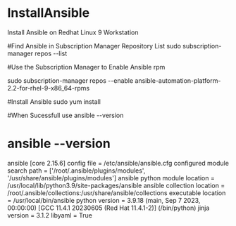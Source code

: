 # InstallAnsible
Install Ansible on Redhat Linux 9 Workstation

#Find Ansible in Subscription Manager Repository List 
sudo subscription-manager repos --list

#Use the Subscription Manager to Enable Ansible rpm

sudo subscription-manager repos --enable ansible-automation-platform-2.2-for-rhel-9-x86_64-rpms

#Install Ansible 
sudo yum install 

#When Sucessfull use ansible --version 
# ansible --version
ansible [core 2.15.6]
  config file = /etc/ansible/ansible.cfg
  configured module search path = ['/root/.ansible/plugins/modules', '/usr/share/ansible/plugins/modules']
  ansible python module location = /usr/local/lib/python3.9/site-packages/ansible
  ansible collection location = /root/.ansible/collections:/usr/share/ansible/collections
  executable location = /usr/local/bin/ansible
  python version = 3.9.18 (main, Sep  7 2023, 00:00:00) [GCC 11.4.1 20230605 (Red Hat 11.4.1-2)] (/bin/python)
  jinja version = 3.1.2
  libyaml = True
